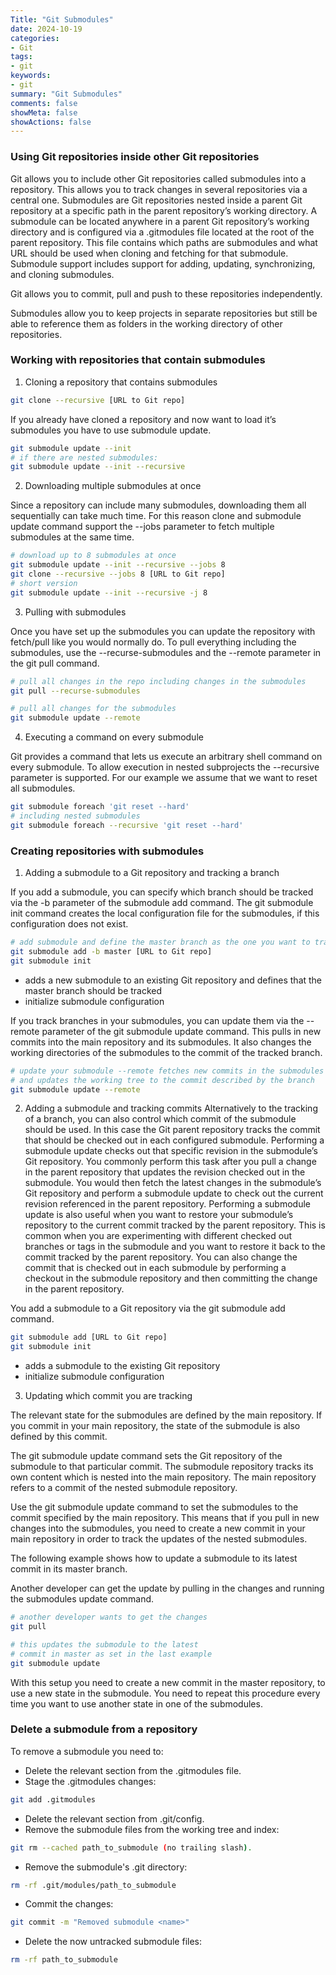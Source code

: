 ```yaml
---
Title: "Git Submodules"
date: 2024-10-19
categories:
- Git
tags:
- git
keywords:
- git
summary: "Git Submodules"
comments: false
showMeta: false
showActions: false
---
```


### Using Git repositories inside other Git repositories

Git allows you to include other Git repositories called submodules into a repository. This allows you to track changes in several repositories via a central one. Submodules are Git repositories nested inside a parent Git repository at a specific path in the parent repository’s working directory. A submodule can be located anywhere in a parent Git repository’s working directory and is configured via a .gitmodules file located at the root of the parent repository. This file contains which paths are submodules and what URL should be used when cloning and fetching for that submodule. Submodule support includes support for adding, updating, synchronizing, and cloning submodules.

Git allows you to commit, pull and push to these repositories independently.

Submodules allow you to keep projects in separate repositories but still be able to reference them as folders in the working directory of other repositories.

### Working with repositories that contain submodules

1. Cloning a repository that contains submodules

```sh
git clone --recursive [URL to Git repo]
```

If you already have cloned a repository and now want to load it’s submodules you have to use submodule update.

```sh
git submodule update --init
# if there are nested submodules:
git submodule update --init --recursive
```

2. Downloading multiple submodules at once

Since a repository can include many submodules, downloading them all sequentially can take much time. For this reason clone and submodule update command support the --jobs parameter to fetch multiple submodules at the same time.

```sh
# download up to 8 submodules at once
git submodule update --init --recursive --jobs 8
git clone --recursive --jobs 8 [URL to Git repo]
# short version
git submodule update --init --recursive -j 8
```

3. Pulling with submodules

Once you have set up the submodules you can update the repository with fetch/pull like you would normally do. To pull everything including the submodules, use the --recurse-submodules and the --remote parameter in the git pull command.

```sh
# pull all changes in the repo including changes in the submodules
git pull --recurse-submodules

# pull all changes for the submodules
git submodule update --remote
```

4. Executing a command on every submodule

Git provides a command that lets us execute an arbitrary shell command on every submodule. To allow execution in nested subprojects the --recursive parameter is supported. For our example we assume that we want to reset all submodules.

```sh
git submodule foreach 'git reset --hard'
# including nested submodules
git submodule foreach --recursive 'git reset --hard'
```

### Creating repositories with submodules

1. Adding a submodule to a Git repository and tracking a branch

If you add a submodule, you can specify which branch should be tracked via the -b parameter of the submodule add command. The git submodule init command creates the local configuration file for the submodules, if this configuration does not exist.

```sh
# add submodule and define the master branch as the one you want to track
git submodule add -b master [URL to Git repo]
git submodule init
```
- adds a new submodule to an existing Git repository and defines that the master branch should be tracked
- initialize submodule configuration

If you track branches in your submodules, you can update them via the --remote parameter of the git submodule update command. This pulls in new commits into the main repository and its submodules. It also changes the working directories of the submodules to the commit of the tracked branch.

```sh
# update your submodule --remote fetches new commits in the submodules
# and updates the working tree to the commit described by the branch
git submodule update --remote
```

2. Adding a submodule and tracking commits
Alternatively to the tracking of a branch, you can also control which commit of the submodule should be used. In this case the Git parent repository tracks the commit that should be checked out in each configured submodule. Performing a submodule update checks out that specific revision in the submodule’s Git repository. You commonly perform this task after you pull a change in the parent repository that updates the revision checked out in the submodule. You would then fetch the latest changes in the submodule’s Git repository and perform a submodule update to check out the current revision referenced in the parent repository. Performing a submodule update is also useful when you want to restore your submodule’s repository to the current commit tracked by the parent repository. This is common when you are experimenting with different checked out branches or tags in the submodule and you want to restore it back to the commit tracked by the parent repository. You can also change the commit that is checked out in each submodule by performing a checkout in the submodule repository and then committing the change in the parent repository.

You add a submodule to a Git repository via the git submodule add command.

```sh
git submodule add [URL to Git repo]
git submodule init
```
- adds a submodule to the existing Git repository
- initialize submodule configuration

3. Updating which commit you are tracking

The relevant state for the submodules are defined by the main repository. If you commit in your main repository, the state of the submodule is also defined by this commit.

The git submodule update command sets the Git repository of the submodule to that particular commit. The submodule repository tracks its own content which is nested into the main repository. The main repository refers to a commit of the nested submodule repository.

Use the git submodule update command to set the submodules to the commit specified by the main repository. This means that if you pull in new changes into the submodules, you need to create a new commit in your main repository in order to track the updates of the nested submodules.

The following example shows how to update a submodule to its latest commit in its master branch.

Another developer can get the update by pulling in the changes and running the submodules update command.

```sh
# another developer wants to get the changes
git pull

# this updates the submodule to the latest
# commit in master as set in the last example
git submodule update
```

With this setup you need to create a new commit in the master repository, to use a new state in the submodule. You need to repeat this procedure every time you want to use another state in one of the submodules.

### Delete a submodule from a repository

To remove a submodule you need to:

- Delete the relevant section from the .gitmodules file.
- Stage the .gitmodules changes:
```sh
git add .gitmodules
```
- Delete the relevant section from .git/config.
- Remove the submodule files from the working tree and index:
```sh
git rm --cached path_to_submodule (no trailing slash).
```
- Remove the submodule's .git directory:
```sh
rm -rf .git/modules/path_to_submodule
```
- Commit the changes:
```sh
git commit -m "Removed submodule <name>"
```
- Delete the now untracked submodule files:
```sh
rm -rf path_to_submodule
```

